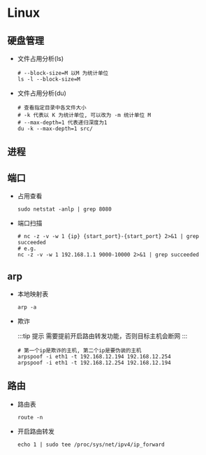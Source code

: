 # Linux

## 硬盘管理

- 文件占用分析(ls)

	```shell
	# --block-size=M 以M 为统计单位
	ls -l --block-size=M
	```

- 文件占用分析(du)

	```shell
	# 查看指定目录中各文件大小
	# -k 代表以 K 为统计单位, 可以改为 -m 统计单位 M 
	# --max-depth=1 代表递归深度为1
	du -k --max-depth=1 src/
	```

## 进程

## 端口

- 占用查看

	```shell
	sudo netstat -anlp | grep 8080
	```

- 端口扫描

	```shell
	# nc -z -v -w 1 {ip} {start_port}-{start_port} 2>&1 | grep succeeded 
	# e.g.
	nc -z -v -w 1 192.168.1.1 9000-10000 2>&1 | grep succeeded
	```
## arp

- 本地映射表

	```shell
	arp -a
	```

- 欺诈

	:::tip 提示
	需要提前开启路由转发功能，否则目标主机会断网
	:::

	```shell
	# 第一个ip是欺诈的主机, 第二个ip是要伪装的主机
	arpspoof -i eth1 -t 192.168.12.194 192.168.12.254
	arpspoof -i eth1 -t 192.168.12.254 192.168.12.194
	```

## 路由

- 路由表

	```shell
	route -n
	```

- 开启路由转发

	```shell
	echo 1 | sudo tee /proc/sys/net/ipv4/ip_forward
	```
